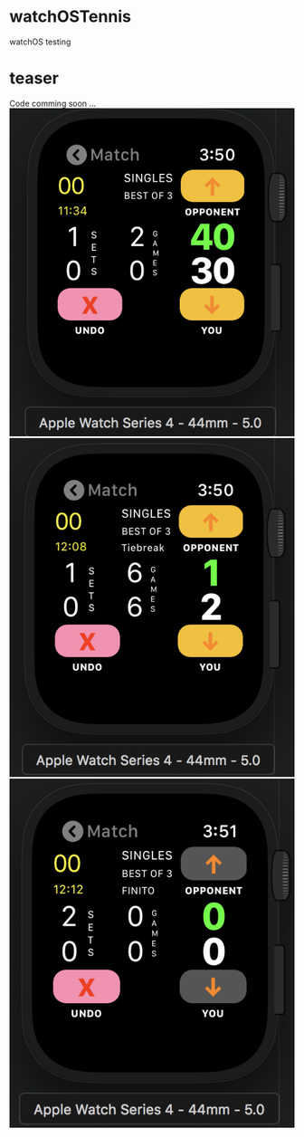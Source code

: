 # watchOSTennis
watchOS testing

# teaser 
Code comming soon ...
![alt text](./img/1.png)
![alt text](./img/2.png)
![alt text](./img/3.png)
